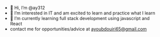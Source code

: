 - 👋 Hi, I’m @ay312
- 👀 I’m interested in IT and am excited to learn and practice what I learn 
- 🌱 I’m currently learning full stack development using javascript and React
- contact me for opportunities/advice at ayoubdouiri65@gmail.com


<!---
ay312/ay312 is a ✨ special ✨ repository because its `README.md` (this file) appears on your GitHub profile.
You can click the Preview link to take a look at your changes.
--->
